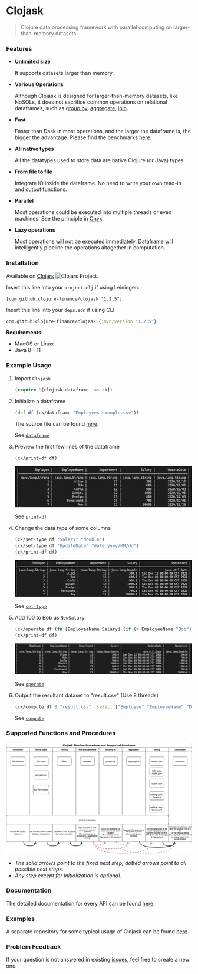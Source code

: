 # Clojask
> Clojure data processing framework with parallel computing on larger-than-memory datasets

### Features

- **Unlimited size**

  It supports datasets larger than memory.

- **Various Operations**

  Although Clojask is designed for larger-than-memory datasets, like NoSQLs, it does not sacrifice common operations on relational dataframes, such as [group by](https://clojure-finance.github.io/clojask-website/posts-output/API/#group-by), [aggregate](https://clojure-finance.github.io/clojask-website/posts-output/API/#aggregate), [join](https://clojure-finance.github.io/clojask-website/posts-output/API/#inner-join--left-join--right-join).

- **Fast**

  Faster than Dask in most operations, and the larger the dataframe is, the bigger the advantage. Please find the benchmarks [here](https://clojure-finance.github.io/clojask-website/pages-output/about/#benchmarks).

- **All native types**

  All the datatypes used to store data are native Clojure (or Java) types.

- **From file to file**

  Integrate IO inside the dataframe. No need to write your own read-in and output functions.

- **Parallel**

  Most operations could be executed into multiple threads or even machines. See the principle in [Onyx](http://www.onyxplatform.org/).

- **Lazy operations**

  Most operations will not be executed immediately. Dataframe will intelligently pipeline the operations altogether in computation.

### Installation

Available on [Clojars](https://clojars.org/com.github.clojure-finance/clojask) ![Clojars Project](https://img.shields.io/clojars/v/com.github.clojure-finance/clojask.svg).

Insert this line into your `project.clj` if using Leiningen.

```
[com.github.clojure-finance/clojask "1.2.5"]
```

Insert this line into your `deps.edn` if using CLI.

```clojure
com.github.clojure-finance/clojask {:mvn/version "1.2.5"}
```

**Requirements:**

- MacOS or Linux
- Java 8 - 11

### Example Usage

1. Import `Clojask`

   ```clojure
   (require '[clojask.dataframe :as ck])
   ```

2. Initialize a dataframe

   ```clojure
   (def df (ck/dataframe "Employees-example.csv"))
   ```

   The source file can be found [here](https://github.com/clojure-finance/clojask/blob/1.x.x/test/clojask/Employees-example.csv).

   See [`dataframe`](https://clojure-finance.github.io/clojask-website/posts-output/API/#dataframe)

3. Preview the first few lines of the dataframe

   ```clojure
   (ck/print-df df)
   ```

   ![image-20220405210757274](docs/img/image-20220405210757274.png)

   See [`print-df`](https://clojure-finance.github.io/clojask-website/posts-output/API/#print-df)

4. Change the data type of some columns

   ```clojure
   (ck/set-type df "Salary" "double")
   (ck/set-type df "UpdateDate" "date:yyyy/MM/dd")
   (ck/print-df df)
   ```

   ![image-20220405210826777](docs/img/image-20220405210826777.png)

   See [`set-type`](https://clojure-finance.github.io/clojask-website/posts-output/API/#set-type)

5. Add 100 to Bob as `NewSalary`

   ```clojure
   (ck/operate df (fn [EmployeeName Salary] (if (= EmployeeName "Bob") (+ Salary 100) Salary)) ["EmployeeName" "Salary"] "NewSalary")
   (ck/print-df df)
   ```

   ![image-20220405211348723](docs/img/image-20220405211348723.png)

   See [`operate`](https://clojure-finance.github.io/clojask-website/posts-output/API/#operate-in-place-modification)

6. Output the resultant dataset to "result.csv" (Use 8 threads)

   ```clojure
   (ck/compute df 8 "result.csv" :select ["Employee" "EmployeeName" "Department" "NewSalary" "UpdateDate"])
   ```

   See [`compute`](https://clojure-finance.github.io/clojask-website/posts-output/API/#compute)

### Supported Functions and Procedures

![clojask functions](docs/clojask_functions.png)

- *The solid arrows point to the fixed next step; dotted arrows point to all possible next steps.*
- *Any step except for Initialization is optional.*

### Documentation

The detailed documentation for every API can be found [here](https://clojure-finance.github.io/clojask-website/posts-output/API/).

### Examples

A separate repository for some typical usage of Clojask can be found [here](https://github.com/clojure-finance/clojask-examples).

### Problem Feedback

If your question is not answered in existing [issues](https://github.com/clojure-finance/clojask/issues), feel free to create a new one.
